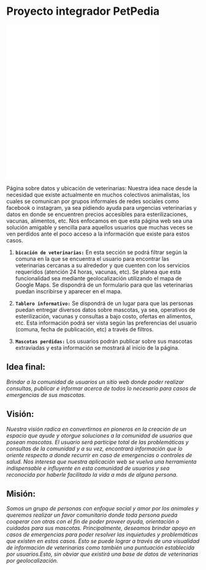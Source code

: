 <h1>Proyecto integrador PetPedia</h1> 

![Image text](https://github.com/Rodkaaaa/Petpedia/blob/main/petpedia/src/main/resources/static/img/LogosPetpediaBlanco-05.png?raw=true)

Página sobre datos y ubicación de veterinarias: Nuestra idea nace desde la necesidad que existe actualmente en muchos colectivos animalistas, los cuales se comunican por grupos informales de redes sociales como facebook o instagram, ya sea pidiendo ayuda para urgencias veterinarias y datos en donde se encuentren precios accesibles para esterilizaciones, vacunas, alimentos, etc. Nos enfocamos en que esta página web sea una solución amigable y sencilla para aquellos usuarios que muchas veces se ven perdidos ante el poco acceso a la información que existe para estos casos.

1. <b>`bicación de veterinarias:`</b> En esta sección se podrá filtrar según la comuna en la que se encuentra el usuario para encontrar las veterinarias cercanas a su alrededor y que cuenten con los servicios requeridos (atención 24 horas, vacunas, etc). Se planea que esta funcionalidad sea mediante geolocalización utilizando el mapa de Google Maps. Se dispondrá de un formulario para que las veterinarias puedan inscribirse y aparecer en el mapa.

2. <b>`Tablero informativo:`</b> Se dispondrá de un lugar para que las personas puedan entregar diversos datos sobre mascotas, ya sea, operativos de esterilización, vacunas y consultas a bajo costo, ofertas en alimentos, etc. Esta información podrá ser vista según las preferencias del usuario (comuna, fecha de publicación, etc) a través de filtros.

3. <b>`Mascotas perdidas:`</b> Los usuarios podrán publicar sobre sus mascotas extraviadas y esta información se mostrará al inicio de la página.

<h2>Idea final:</h2>
<i>Brindar a la comunidad de usuarios un sitio web donde poder realizar consultas, publicar e informar acerca de todos lo necesario para  casos de emergencias de sus mascotas.</i>

<h2>Visión:</h2>
<i>Nuestra visión radica en convertirnos en pioneros en la creación de un espacio que ayude y otorgue soluciones a la comunidad de usuarios que posean mascotas. El usuario será partícipe total de las problemáticas y consultas de la comunidad y a su vez, encontrará información que lo oriente respecto a donde recurrir en caso de emergencias o controles de salud. Nos interesa que nuestra aplicación web se vuelva una herramienta indispensable e influyente en esta comunidad de usuarios y sea reconocida por haberle facilitado la vida a más de alguna persona.</i>

<h2>Misión:</h2>
<i>Somos un grupo de personas con enfoque social y amor por los animales y queremos realizar un favor comunitario donde toda persona pueda cooperar con otras con el fin de poder proveer ayuda, orientación o cuidados para sus mascotas. Principalmente, deseamos brindar apoyo en casos de emergencias para poder resolver las inquietudes y problemáticas que existen en estos casos. Esto se puede lograr a través de una visualidad de información de veterinarias como también una puntuación establecida por usuarios.Esto, sin obviar que existirá una base de datos de veterinarias por geolocalización.</i>

